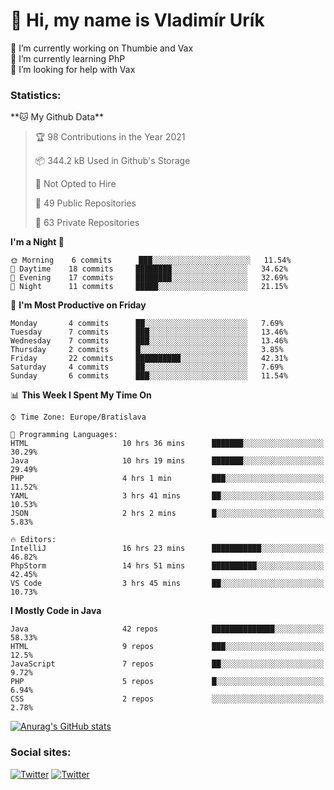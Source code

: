 <h1> 👋 Hi, my name is Vladimír Urík</h1>
<p>
 🔭 I’m currently working on Thumbie and Vax<br>
 🌱 I’m currently learning PhP<br>
 🤔 I’m looking for help with Vax<br>
</p>
<h3>Statistics:</h3>
<!--START_SECTION:waka-->
**🐱 My Github Data** 

> 🏆 98 Contributions in the Year 2021
 > 
> 📦 344.2 kB Used in Github's Storage 
 > 
> 🚫 Not Opted to Hire
 > 
> 📜 49 Public Repositories 
 > 
> 🔑 63 Private Repositories  
 > 
**I'm a Night 🦉** 

```text
🌞 Morning    6 commits      ███░░░░░░░░░░░░░░░░░░░░░░   11.54% 
🌆 Daytime    18 commits     ████████░░░░░░░░░░░░░░░░░   34.62% 
🌃 Evening    17 commits     ████████░░░░░░░░░░░░░░░░░   32.69% 
🌙 Night      11 commits     █████░░░░░░░░░░░░░░░░░░░░   21.15%

```
📅 **I'm Most Productive on Friday** 

```text
Monday       4 commits      ██░░░░░░░░░░░░░░░░░░░░░░░   7.69% 
Tuesday      7 commits      ███░░░░░░░░░░░░░░░░░░░░░░   13.46% 
Wednesday    7 commits      ███░░░░░░░░░░░░░░░░░░░░░░   13.46% 
Thursday     2 commits      █░░░░░░░░░░░░░░░░░░░░░░░░   3.85% 
Friday       22 commits     ██████████░░░░░░░░░░░░░░░   42.31% 
Saturday     4 commits      ██░░░░░░░░░░░░░░░░░░░░░░░   7.69% 
Sunday       6 commits      ███░░░░░░░░░░░░░░░░░░░░░░   11.54%

```


📊 **This Week I Spent My Time On** 

```text
⌚︎ Time Zone: Europe/Bratislava

💬 Programming Languages: 
HTML                     10 hrs 36 mins      ███████░░░░░░░░░░░░░░░░░░   30.29% 
Java                     10 hrs 19 mins      ███████░░░░░░░░░░░░░░░░░░   29.49% 
PHP                      4 hrs 1 min         ███░░░░░░░░░░░░░░░░░░░░░░   11.52% 
YAML                     3 hrs 41 mins       ██░░░░░░░░░░░░░░░░░░░░░░░   10.53% 
JSON                     2 hrs 2 mins        █░░░░░░░░░░░░░░░░░░░░░░░░   5.83%

🔥 Editors: 
IntelliJ                 16 hrs 23 mins      ███████████░░░░░░░░░░░░░░   46.82% 
PhpStorm                 14 hrs 51 mins      ██████████░░░░░░░░░░░░░░░   42.45% 
VS Code                  3 hrs 45 mins       ██░░░░░░░░░░░░░░░░░░░░░░░   10.73%

```

**I Mostly Code in Java** 

```text
Java                     42 repos            ██████████████░░░░░░░░░░░   58.33% 
HTML                     9 repos             ███░░░░░░░░░░░░░░░░░░░░░░   12.5% 
JavaScript               7 repos             ██░░░░░░░░░░░░░░░░░░░░░░░   9.72% 
PHP                      5 repos             █░░░░░░░░░░░░░░░░░░░░░░░░   6.94% 
CSS                      2 repos             ░░░░░░░░░░░░░░░░░░░░░░░░░   2.78%

```



<!--END_SECTION:waka-->

[![Anurag's GitHub stats](https://github-readme-stats.vercel.app/api?username=vladimir-urik)](https://github.com/anuraghazra/github-readme-stats)

<h3>Social sites:</h3>
<p><a href="https://twitter.com/GGGEDR" target="_blank"><img alt="Twitter" src="https://img.shields.io/badge/twitter-%231DA1F2.svg?&style=for-the-badge&logo=twitter&logoColor=white" /></a> <a href="https://www.reddit.com/user/GGGEDR" target="_blank"><img alt="Twitter" src="https://img.shields.io/badge/reddit-%23FE6262.svg?&style=for-the-badge&logo=reddit&logoColor=white" /></a>
</p>
